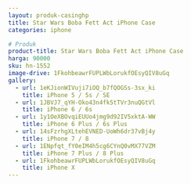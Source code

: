 ```yaml
---
layout: produk-casinghp
title: Star Wars Boba Fett Act iPhone Case
categories: iphone

# Produk
product-title: Star Wars Boba Fett Act iPhone Case
harga: 90000
sku: hn-1552
image-drive: 1FkohbeawrFUPLWbLorukfOEsyQIV8uGq
gallery:
  - url: 1eKJionWIVuji7iOQ_b7fQOGSs-3sx_ki
    title: iPhone 5 / 5s / SE
  - url: 1JBVJ7_qYH-Oko43n4fk5tTVr3nuQGtVl
    title: iPhone 6 / 6s
  - url: 1y1OeXBOvqiEUUo4jmg9d92IV5xktA-WW
    title: iPhone 6 Plus / 6s Plus
  - url: 14sFzrhgXLtehEVNED-UoWh6dr37vBj4y
    title: iPhone 7 / 8
  - url: 1ENpfqt_fY0eIM4h5cg6CYnQ0vMX77VZM
    title: iPhone 7 Plus / 8 Plus
  - url: 1FkohbeawrFUPLWbLorukfOEsyQIV8uGq
    title: iPhone X
---
```

